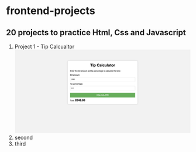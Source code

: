 # frontend-projects

## 20 projects to practice Html, Css and Javascript

 1. Project 1 - Tip Calcualtor
 ![Tip calculator](/project-images/project1-tip-calculator.png)
 2. second
 3. third
 